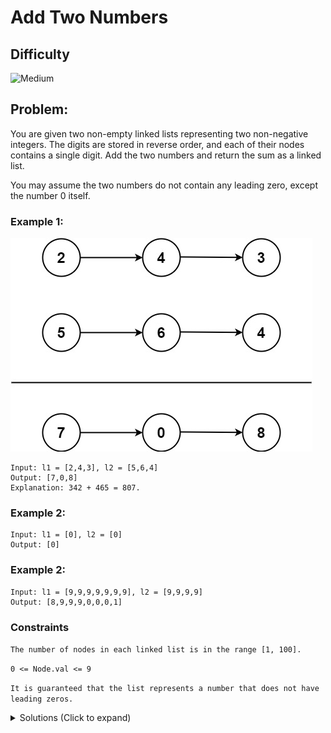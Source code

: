 # Add Two Numbers

## Difficulty

![Medium](https://img.shields.io/badge/medium-ef6c00?style=for-the-badge&logoColor=white)

## Problem:

You are given two non-empty linked lists representing two non-negative integers. The digits are stored in reverse order, and each of their nodes contains a single digit. Add the two numbers and return the sum as a linked list.

You may assume the two numbers do not contain any leading zero, except the number 0 itself.

<!-- any examples -->

### Example 1:

![Example 1](./images/addtwonumber1.jpg)

```
Input: l1 = [2,4,3], l2 = [5,6,4]
Output: [7,0,8]
Explanation: 342 + 465 = 807.
```

### Example 2:

```
Input: l1 = [0], l2 = [0]
Output: [0]
```

### Example 2:

```
Input: l1 = [9,9,9,9,9,9,9], l2 = [9,9,9,9]
Output: [8,9,9,9,0,0,0,1]
```

### Constraints

`The number of nodes in each linked list is in the range [1, 100].`

`0 <= Node.val <= 9`

`It is guaranteed that the list represents a number that does not have leading zeros.`

<details>
  <summary>Solutions (Click to expand)</summary>

### Explanation

The solution can be as simple as adding together the node values of `l1` and `l2` as we traverse the lists simultaneously create new ListNodes for our final list.

However, since each node can only store values of up to 9, any time we have a sum of 10 or more, we have to store our carry over value to add to our upcoming node sum. We can derive the `carryOver` value by doing `sum / 10 (Math.floor to truncate in JavaScript)` and storing that number for the next sum. Once we come up to the next sum we'll add the `carryOver` value and reset our `carryOver`. This will go on until there are no longer any node in each list. If there still is a `carryOver` value, we can append it to the resulting list as a new ListNode

- [JavaScript](./add-two-numbers.js)
- [TypeScript](./add-two-numbers.ts)
- [Java](./add-two-numbers.java)
- [Go](./add-two-numbers.go)
</details>
